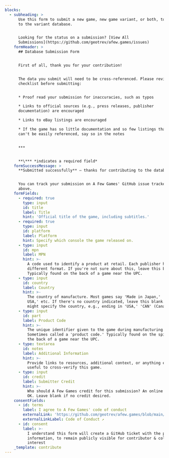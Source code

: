 ```yaml
---
blocks:
  - subheading: >
      Use this form to submit a new game, new game variant, or both, to be added
      to the variant database.


      Looking for the status on a submission? [View All
      Submissions](https://github.com/geotrev/afew.games/issues)
    formHeader: >
      ## Database Submission Form


      First of all, thank you for your contribution!


      The data you submit will need to be cross-referenced. Please review this
      checklist before submitting:


      * Proof read your submission for inaccuracies, such as typos

      * Links to official sources (e.g., press releases, publisher
      documentation) are encouraged

      * Links to eBay listings are encouraged

      * If the game has so little documentation and so few listings that it
      can't be easily referenced, say so in the notes


      ***


      **\*** *indicates a required field*
    formSuccessMessage: >
      **Submitted successfully** – thanks for contributing to the database!


      You can track your submission on A Few Games' GitHub issue tracker, linked
      above.
    formFields:
      - required: true
        type: input
        id: title
        label: Title
        hint: 'Official title of the game, including subtitles.'
      - required: true
        type: input
        id: platform
        label: Platform
        hint: Specify which console the game released on.
      - type: input
        id: mpn
        label: MPN
        hint: >-
          A code used to identify a product at retail. Each publisher has a
          different format. If you're not sure about this, leave this blank.
          Typically found on the back of a game near the UPC.
      - type: input
        id: country
        label: Country
        hint: >-
          The country of manufacture. Most games say 'Made in Japan,' 'Made in
          USA,' etc. If there's no country indicated, leave this blank. The MPN
          might specify the country, e.g., ending in 'USA,' 'CAN' (Canada), etc.
      - type: input
        id: part
        label: Product Code
        hint: >-
          The unique identifier given to the game during manufacturing.
          Sometimes called a 'product code.' Typically found on the spine, or
          the back of a game near the UPC.
      - type: textarea
        id: notes
        label: Additional Information
        hint: >-
          Provide links to resources, additional context, or anything else
          useful to cross-verify this game.
      - type: input
        id: credit
        label: Submitter Credit
        hint: >-
          Who should A Few Games credit for this submission? An online handle is
          OK. Leave blank if no credit desired.
    consentFields:
      - id: terms
        label: I agree to A Few Games' code of conduct
        externalLink: 'https://github.com/geotrev/afew.games/blob/main/CODE_OF_CONDUCT.md'
        externalLinkLabel: Code of Conduct ↗
      - id: consent
        label: >-
          I understand this form will create a GitHub ticket with the provided
          information, to remain publicly visible for contributor & collector
          interest
    _template: contribute
---
```


